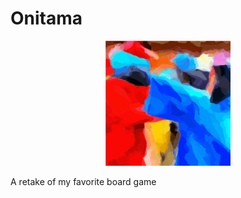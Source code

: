 # Onitama

<p style="text-align: center">
    <img src="./static/logo.svg" alt="Onitama logo" width="200" />
</p>

A retake of my favorite board game
